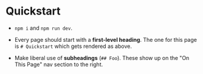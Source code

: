 # Quickstart

- `npm i` and `npm run dev`.

- Every page should start with a **first-level heading**. The one for this page is `# Quickstart` which gets rendered as above.

- Make liberal use of **subheadings** (`## Foo`). These show up on the "On This Page" nav section to the right.
